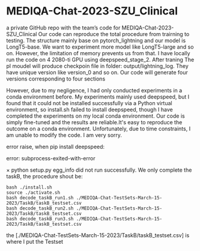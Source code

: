 # MEDIQA-Chat-2023-SZU_Clinical
a private GitHub repo with the team’s code for MEDIQA-Chat-2023-SZU_Clinical Our code can reproduce the total procedure from trairning to testing. The structure mainly base on pytorch_lightning and our model is LongT5-base. We want to experiment more model like LongT5-large and so on. However, the limitation of memory prevents us from that. I have locally run the code on 4 2080-ti GPU using deepspeed_stage_2. After traning The pl moudel will produce checkpoin file in folder: output/lightning_log. They have unique version like version_0 and so on. Our code will generate four versions corresponding to four sections

However, due to my negligence, I had only conducted experiments in a conda environment before. My experiments mainly used deepspeed, but I found that it could not be installed successfully via a Python virtual environment, so install.sh failed to install deepspeed, though I have completed the experiments on my local conda environment. Our code is simply fine-tuned and the results are reliable.It's easy to reproduce the outcome on a conda environment. Unfortunately, due to time constraints, I am unable to modify the code. I am very sorry.

error raise, when pip install deepspeed:

error: subprocess-exited-with-error

  × python setup.py egg_info did not run successfully.
 We only complete the taskB, the procedure shout be:

```
bash ./install.sh
source ./activate.sh
bash decode_taskB_run1.sh ./MEDIQA-Chat-TestSets-March-15-2023/TaskB/taskB_testset.csv
bash decode_taskB_run2.sh ./MEDIQA-Chat-TestSets-March-15-2023/TaskB/taskB_testset.csv
bash decode_taskB_run3.sh ./MEDIQA-Chat-TestSets-March-15-2023/TaskB/taskB_testset.csv

```

the [./MEDIQA-Chat-TestSets-March-15-2023/TaskB/taskB_testset.csv] is where I put the Testset




